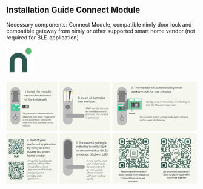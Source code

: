 ## Installation Guide Connect Module

Necessary components: Connect Module, compatible nimly door lock and compatible gateway from nimly or other supported smart home vendor (not required for BLE-application)

![](_page_0_Picture_2.jpeg)

![](_page_0_Figure_3.jpeg)